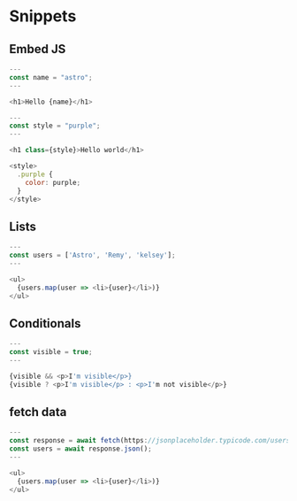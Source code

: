 # Snippets

## Embed JS

```js
---
const name = "astro";
---

<h1>Hello {name}</h1>
```

```js
---
const style = "purple";
---

<h1 class={style}>Hello world</h1>

<style>
  .purple {
    color: purple;
  }
</style>
```

## Lists

```js
---
const users = ['Astro', 'Remy', 'kelsey'];
---

<ul>
  {users.map(user => <li>{user}</li>)}
</ul>
```

## Conditionals

```js
--- 
const visible = true;
---

{visible && <p>I'm visible</p>}
{visible ? <p>I'm visible</p> : <p>I'm not visible</p>}
```

## fetch data

```js
---
const response = await fetch(https://jsonplaceholder.typicode.com/users?_limit=10');
const users = await response.json(); 
---

<ul>
  {users.map(user => <li>{user}</li>)}
</ul>
```
